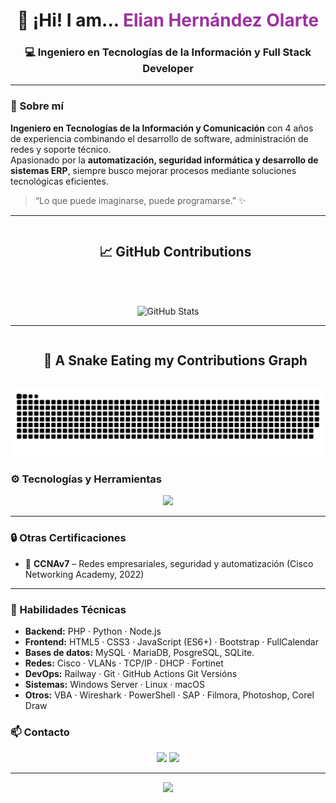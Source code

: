  <h1 align="center">👋 ¡Hi! I am... <span style="color:#9E329E;">Elian Hernández Olarte</span></h1>
<h3 align="center">💻 Ingeniero en Tecnologías de la Información y Full Stack Developer</h3>

---

### 🧠 Sobre mí

 **Ingeniero en Tecnologías de la Información y Comunicación** con 4 años de experiencia combinando el desarrollo de software, administración de redes y soporte técnico.  
Apasionado por la **automatización, seguridad informática y desarrollo de sistemas ERP**, siempre busco mejorar procesos mediante soluciones tecnológicas eficientes.

> “Lo que puede imaginarse, puede programarse.” ✨

---
<!--h2 without bottom border-->
<div id="user-content-toc">
  <ul align="center">
    <summary><h2 style="display: inline-block"> 📈 GitHub Contributions </h2></summary>
  </ul>
</div>


<div align="center">

  <br/><br/>
  <img src="https://github-readme-stats.vercel.app/api?username=JernelOlart&show_icons=true&theme=tokyonight&hide_border=true" alt="GitHub Stats" />
</div>

---
<!--h2 without bottom border-->
<div id="user-content-toc">
  <ul align="center">
    <summary><h2 style="display: inline-block"> 🐍 A Snake Eating my Contributions Graph </h2></summary>
  </ul>
</div>



<p align="center">
  <img src="https://raw.githubusercontent.com/JernelOlart/JernelOlart/output/snake-github-dark.svg" alt="Snake Game"/>
</p>


### ⚙️ Tecnologías y Herramientas

<p align="center">
  <img src="https://skillicons.dev/icons?i=php,python,js,html,css,bootstrap,nodejs,mysql,linux,git,github,vscode,docker,react,laravel,flask" />
</p>

---

### 🔒 Otras Certificaciones

- 🧩 **CCNAv7** – Redes empresariales, seguridad y automatización (Cisco Networking Academy, 2022)  


---

### 🧰 Habilidades Técnicas

- **Backend:** PHP · Python · Node.js  
- **Frontend:** HTML5 · CSS3 · JavaScript (ES6+) · Bootstrap · FullCalendar  
- **Bases de datos:** MySQL · MariaDB, PosgreSQL, SQLite.
- **Redes:** Cisco · VLANs · TCP/IP · DHCP · Fortinet  
- **DevOps:** Railway · Git · GitHub Actions  Git Versións
- **Sistemas:** Windows Server · Linux · macOS  
- **Otros:** VBA · Wireshark · PowerShell · SAP · Filmora, Photoshop, Corel Draw


### 📫 Contacto

<p align="center">
  <a href="mailto:jernelx7@gmail.com"><img src="https://img.shields.io/badge/Correo-9E329E?style=for-the-badge&logo=gmail&logoColor=white"></a>
  <a href="https://www.linkedin.com/in/elian-olart"><img src="https://img.shields.io/badge/LinkedIn-9E329E?style=for-the-badge&logo=linkedin&logoColor=white"></a>
</p>

---

<p align="center">
  <img src="https://raw.githubusercontent.com/rafaballerini/rafaballerini/main/gifs/code.gif" width="220px" />
</p>

